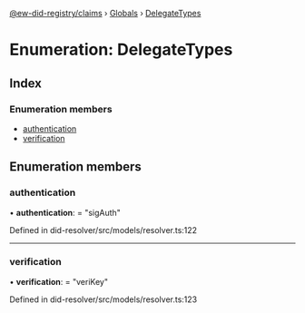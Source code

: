 [@ew-did-registry/claims](../README.md) › [Globals](../globals.md) › [DelegateTypes](delegatetypes.md)

# Enumeration: DelegateTypes

## Index

### Enumeration members

* [authentication](delegatetypes.md#authentication)
* [verification](delegatetypes.md#verification)

## Enumeration members

###  authentication

• **authentication**: = "sigAuth"

Defined in did-resolver/src/models/resolver.ts:122

___

###  verification

• **verification**: = "veriKey"

Defined in did-resolver/src/models/resolver.ts:123
